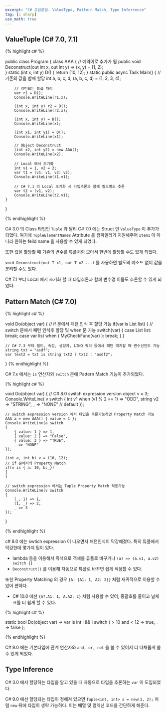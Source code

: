 ```yaml
---
excerpt: "C# 고급문법. ValueType, Pattern Match, Type Inferrence"
tag: [c sharp]
use_math: true
---
```



## ValueTuple (C# 7.0, 7.1)

{% highlight c# %}

public class Program
{
    class AAA
    {
        // 예약어로 추가가 됨
        public void Deconstruct(out int x, out int y) => (x, y) = (1, 2);        
    }
    static (int x, int y) D() {  return (10, 12); }
    static public async Task Main()
    {
        // 기존의 값을 함께 할당
        int a, b, c, d;
        (a, b, c, d) = (1, 2, 3, 4);

        // 리턴되는 튜플 처리
        var r1 = D();
        Console.WriteLine(r1.x);

        (int x, int y) r2 = D();
        Console.WriteLine(r2.x);

        (int x, int y) = D();
        Console.WriteLine(x);

        (int x1, int y1) = D();
        Console.WriteLine(x1);
        
        // Object Deconstruct
        (int x2, int y2) = new AAA();
        Console.WriteLine(x2);

        // Local 에서 초기화
        int v1 = 1, v2 = 2;
        var t1 = (v1: v1, v2: v2);
        Console.WriteLine(t1.v1);
            
        // C# 7.1 의 Local 초기화 시 타입추론과 함께 필드명도 추론
        var t2 = (v1, v2);
        Console.WriteLine(t2.v1);
    }
}

{% endhighlight %}

C# 3.0 의 Class 타입인 ```Tuple``` 과 달리 C# 7.0 에는 Struct 인 ```ValueType``` 이 추가가 되었다. 여기에 ```TupleElementNames``` Attribute 를 컴파일러가 지원해주어 ```Item1``` 이 아니라 원하는 feild name 을 사용할 수 있게 되었다.

또한 값을 할당할 때 기존의 변수를 튜플처럼 모아서 한번에 할당할 수도 있게 되었다.

```void Deconstruct(out T x1, out T x2 ...)``` 를 사용하면 별도의 메소드 없이 값을 분리할 수도 있다.

C# 7.1 부터 Local 에서 초기화 할 때 타입추론과 함께 변수명 이름도 추론할 수 있게 되었다.



## Pattern Match (C# 7.0)

{% highlight c# %}

void Do(object var)
{
    // if 문에서 패턴 인식 후 할당 가능
    if(var is List<int> list)
    {
        // switch 문에서 패턴 인식후 할당 및 when 문 가능
        switch(var)
        {
            case List<int> list: break;
            case var list when ( MyCheckFunc(var) ):
            break;
       }
    }

    // C# 7.3 부터 필드, 속성, 생성자, LINQ 쿼리 등에서 패턴 매치할 때 변수선언도 가능
    string txt = "asdf";
    var text2 = txt is string txt2 ? txt2 : "asdf2";
}
{% endhighlight %}

C# 7.x 에서는 ```is``` 연산자와 ```switch``` 문에 Pattern Match 기능이 추가되었다.


{% highlight c# %}

void Do(object var)
{
    // C# 8.0 switch expression version
    object v = 3;
    Console.WriteLine( v switch
    {
        int v1 when (v1 % 2 == 1) => "ODD",
        string v2 => "STRING",
        _ => "NONE"               // default 
    });

    // switch expression version 에서 타입을 추론가능하면 Property Match 가능
    AAA a = new AAA() { value = 1 };
    Console.WriteLine(a switch
    {
        { value: 1 } => 1,
        { value: 2 } => "False",
        { value: 3 } => "TRUE",
        _ => "NONE"
    });

    (int a, int b) v = (10, 12);
    // if 문에서의 Property Match
    if(v is { a: 10, b:_})
    {
    }

    // switch expression 에서는 Tuple Property Match 적용가능
    Console.WriteLine(v switch
    {
        (_, 1) => 1,
        (1, _) => 2,
        _ => 3
    });
    
}

{% endhighlight %}

c# 8.0 에는 swtich expression 이 나오면서 패턴인식이 막강해졌다. 특히 튜플에서 막강한데 몇가지 팁이 있다.
+ lambda 등을 이용해서 즉석으로 객체를 튜플로 바꾸거나 ```(a) => (a.v1, a.v2) switch {}```
+ ```Deconstruct()``` 를 이용해 자동으로 튜플로 바꾸면 쉽게 적용할 수 있다.

또한 Property Matching 의 경우 ```{A: {A1: 1, A2: 2}}``` 처럼 재귀적으로 이용할 수 있어 편하다.
+ C# 10.0 에선 ```{A?.A1: 1, A.A2: 2}``` 처럼 사용할 수 있어, 중괄호를 줄이고 널체크를 더 쉽게 할 수 있다.


{% highlight c# %}

static bool Do(object var)
    => var is int i && i switch
    {
        > 10 and < 12 => true,
        _ => false
    };


{% endhighlight %}

C# 9.0 에는 기본타입에 관계 연산자와 ```and, or, not``` 을 쓸 수 있어서 더 다채롭게 쓸 수 있게 되었다.



## Type Inference

C# 3.0 에서 할당하는 타입을 알고 있을 때 자동으로 타입을 추론하는 ```var``` 이 도입되었다. 

C# 9.0 에선 할당되는 타입이 정해져 있으면 ```Tuple<int, int> a = new(1, 2);``` 처럼 ```new``` 뒤에 타입이 생략 가능하다. 이는 배열 및 컬렉션 코드를 간단하게 해준다.


